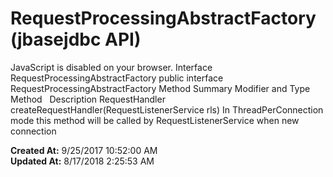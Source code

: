 # RequestProcessingAbstractFactory (jbasejdbc API)

JavaScript is disabled on your browser. Interface RequestProcessingAbstractFactory public interface RequestProcessingAbstractFactory Method Summary Modifier and Type Method   Description RequestHandler createRequestHandler(RequestListenerService rls) In ThreadPerConnection mode this method will be called by RequestListenerService when new connection  

**Created At:** 9/25/2017 10:52:00 AM  
**Updated At:** 8/17/2018 2:25:53 AM  

